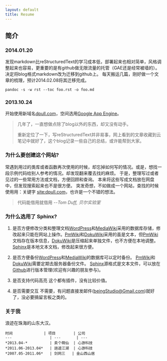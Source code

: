 ```yaml
---
layout: default
title: Resume
---
```


## 简介 ##

### 2014.01.20 ###
发现markdown比reStructuredText的学习成本低，部署起来也相对简单，风格调整起来也容易，更重要的是有github做无限流量的托管（GAE还是经常被墙的）。
决定将blog格式markdown改为迁移到github上。
每天搬运几篇，刚好做一个文章的梳理，预计2014.02.08将其迁移完成。

    pandoc -s -w rst --toc foo.rst -o foo.md

### 2013.10.24 ###
开始使用新域名[dpull.com]，空间选用[Google App Engine]。

> 几年了，一直想做点除了blog以外的东西，却又没有动手。
> 
>  重新定位了一下，写reStructuredText并非易事，网上看到的文章收藏到云笔记中就好了，这个blog记录一些自己的总结，或许能帮到大家。

    
[dpull.com]: http://www.dpull.com
[Google App Engine]: https://appengine.google.com

### 为什么要创建这个网站? ###
常遇到用过的类库或者函数再次使用的时候，却忘掉如何写的情况。或是，想找一段示例代码给别人参考的情况。却发现翻来覆去找的麻烦。
于是，整理写过或者见过的一些常用方法或文档，方便回顾和查询。
本来将这些写成文档放在网盘中，但发现搜索起来也不是很方便。
突发奇想，不如做成一个网站，查找的时候使用用：关键字 [site:dpull.com]，也许是一个不错的想法。

> 代码能借用就借用 
> *--Tom Duff, 贝尔实验室*


### 为什么选用了 Sphinx? ###

1. 是否方便修改分类和整理文档[WordPress]和[MediaWiki]采用的数据库存储，修改起来只能在网站上操作。[PmWiki]和[DokuWiki]采用的虽是文本，但[PmWiki]文档存在版本信息，[DokuWiki]是压缩起来单独文件，也不方便在本地调整。[Sphinx]是本地文本文档，修改起来很方便。

1. 是否方便备份[WordPress]和[MediaWiki]的数据库可以定时备份。
   [PmWiki]和[DokuWiki]需要定期去服务器备份文件。 [Sphinx]源格式是文本文件，可以放在 [Github]进行版本管理(欢迎有兴趣的朋友参与)。

1. 是否支持代码高亮 这个都有插件，没有比较价值。

1. 是否需要交互
   不需要，有问题直接发邮件(beingStudio@Gmail.com)就好了，没必要搞留言板之类的。

[WordPress]: http://wordpress.org/
[MediaWiki]: http://mediawiki.org/
[PmWiki]: http://pmwiki.org/
[DokuWiki]: http://dokuwiki.org/
[Sphinx]: http://sphinx.pocoo.org/
[Github]: https://github.com/dpull/dpull.github.io
[site:dpull.com]: http://www.google.com.hk/search?q=site%3Adpull.com

### 关于我 ###

浪迹在珠海的山东大汉。

	时间 				| 项目 		| 公司
	---  				| --- 		| ---
	*2013.04-* 			| 卖个萌仙 	| 心游科技
	*2011.06-2013.04* 	| 逍遥江湖 	| 心游科技
	*2007.05-2011.06* 	| 剑网三 	| 金山西山居
